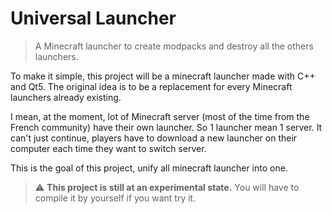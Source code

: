 # Universal Launcher

> A Minecraft launcher to create modpacks and destroy all the others launchers.
 
To make it simple, this project will be a minecraft launcher made with C++ and Qt5.
The original idea is to be a replacement for every Minecraft launchers already existing.

I mean, at the moment, lot of Minecraft server (most of the time from the French community) have their own
launcher. So 1 launcher mean 1 server. It can't just continue, players have to download a new launcher on
their computer each time they want to switch server.

This is the goal of this project, unify all minecraft launcher into one.


> :warning: **This project is still at an experimental state.** You will have to compile it by yourself if you want
> try it.

